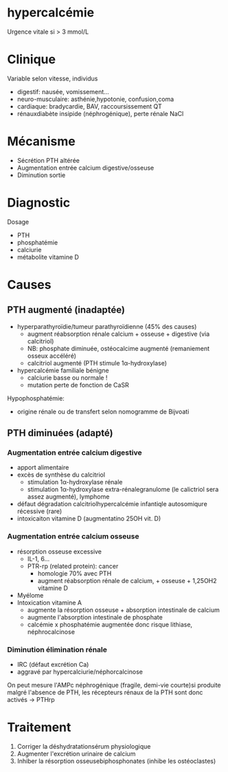 # hypercalcémie



Urgence vitale si > 3 mmol/L 


# Clinique


Variable selon vitesse, individus 

- digestif: nausée, vomissement… 
- neuro-musculaire: asthénie,hypotonie, confusion,coma 
- cardiaque: bradycardie, BAV, raccoursissement QT 
- rénauxdiabète insipide (néphrogénique), perte rénale NaCl 


# Mécanisme


- Sécrétion PTH altérée 
- Augmentation entrée calcium digestive/osseuse 
- Diminution sortie 


# Diagnostic


Dosage 

- PTH 
- phosphatémie 
- calciurie 
- métabolite vitamine D 


# Causes



## PTH augmenté (inadaptée)


- hyperparathyroïdie/tumeur parathyroïdienne (45% des causes) 
    - augment réabsorption rénale calcium + osseuse + digestive (via calcitriol) 
    - NB: phosphate diminuée, ostéocalcime augmenté (remaniement osseux accéléré) 
    - calcitriol augmenté (PTH stimule 1α-hydroxylase) 
- hypercalcémie familiale bénigne 
    - calciurie basse ou normale ! 
    - mutation perte de fonction de CaSR 

Hypophosphatémie: 

- origine rénale ou de transfert selon nomogramme de Bijvoati 


## PTH diminuées (adapté)



### Augmentation entrée calcium digestive


- apport alimentaire 
- excès de synthèse du calcitriol 
    - stimulation 1α-hydroxylase rénale 
    - stimulation 1α-hydroxylase extra-rénalegranulome (le calictriol sera assez augmenté), lymphome 
- défaut dégradation calcitriolhypercalcémie infantiqle autosomiqure récessive (rare) 
- intoxicaiton vitamine D (augmentatino 25OH vit. D) 


### Augmentation entrée calcium osseuse


- résorption osseuse excessive 
    - IL-1, 6… 
    - PTR-rp (related protein): cancer 
        - homologie 70% avec PTH 
        - augment réabsorption rénale de calcium, + osseuse + 1,25OH2 vitamine D 
- Myélome 
- Intoxication vitamine A 
    - augmente la résorption osseuse + absorption intestinale de calcium 
    - augmente l'absorption intestinale de phosphate 
    - calcémie x phosphatémie augmentée donc risque lithiase, néphrocalcinose 


### Diminution élimination rénale


- IRC (défaut excrétion Ca) 
- aggravé par hypercalciurie/néphorcalcinose 

On peut mesure l'AMPc néphrogénique (fragile, demi-vie courte)si produite malgré l'absence de PTH, les récepteurs rénaux de la PTH sont donc activés -> PTHrp 


# Traitement


1. Corriger la déshydratationsérum physiologique 
1. Augmenter l'excrétion urinaire de calcium 
2. Inhiber la résorption osseusebiphosphonates (inhibe les ostéoclastes) 

